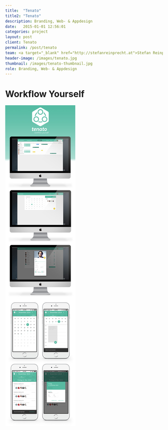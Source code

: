 ```yaml
---
title:  "Tenato"
title2: "Tenato"
description: Branding, Web- & Appdesign
date:   2015-01-01 12:56:01
categories: project
layout: post
client: Tenato
permalink: /post/tenato
team: <a target="_blank" href="http://stefanreinprecht.at">Stefan Reinprecht</a>
header-image: /images/tenato.jpg
thumbnail: /images/tenato-thumbnail.jpg
role: Branding, Web- & Appdesign
---
```


# Workflow Yourself
<img src="/images/tenato-post.jpg">